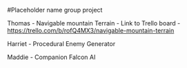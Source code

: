 #Placeholder name group project

Thomas - Navigable mountain Terrain - Link to Trello board - https://trello.com/b/rofQ4MX3/navigable-mountain-terrain 

Harriet - Procedural Enemy Generator

Maddie - Companion Falcon AI
